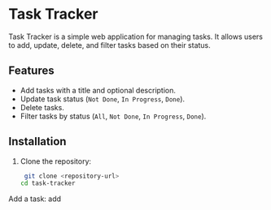 # Task Tracker

Task Tracker is a simple web application for managing tasks. It allows users to add, update, delete, and filter tasks based on their status.

## Features

- Add tasks with a title and optional description.
- Update task status (`Not Done`, `In Progress`, `Done`).
- Delete tasks.
- Filter tasks by status (`All`, `Not Done`, `In Progress`, `Done`).


## Installation

1. Clone the repository:
   ```bash
    git clone <repository-url>
   cd task-tracker
   
Add a task: add <title> [description]
Update a task: update <id> <title> [description]
Delete a task: delete <id>
Mark a task: mark <id> <status> (done, not_done, in_progress)

List tasks: list [all|done|not_done|in_progress]
API Endpoints
GET /api/tasks: Retrieve tasks (filter by status query param).
POST /api/tasks: Add a new task.
PUT /api/tasks/:id: Update a task by ID.
DELETE /api/tasks/:id: Delete a task by ID.
